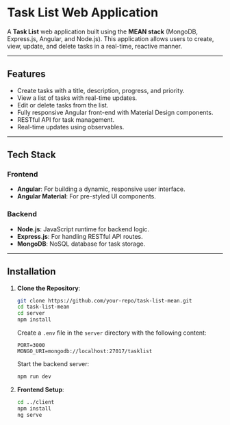 # Task List Web Application

A **Task List** web application built using the **MEAN stack** (MongoDB, Express.js, Angular, and Node.js). This application allows users to create, view, update, and delete tasks in a real-time, reactive manner.

---

## Features

- Create tasks with a title, description, progress, and priority.
- View a list of tasks with real-time updates.
- Edit or delete tasks from the list.
- Fully responsive Angular front-end with Material Design components.
- RESTful API for task management.
- Real-time updates using observables.

---

## Tech Stack

### Frontend
- **Angular**: For building a dynamic, responsive user interface.
- **Angular Material**: For pre-styled UI components.

### Backend
- **Node.js**: JavaScript runtime for backend logic.
- **Express.js**: For handling RESTful API routes.
- **MongoDB**: NoSQL database for task storage.


---

## Installation

1. **Clone the Repository**:

   ```bash
   git clone https://github.com/your-repo/task-list-mean.git
   cd task-list-mean
   cd server
   npm install
   ```

   Create a `.env` file in the `server` directory with the following content:

   ```plaintext
   PORT=3000
   MONGO_URI=mongodb://localhost:27017/tasklist
   ```

   Start the backend server:

   ```bash
   npm run dev
   ```

2. **Frontend Setup**:

   ```bash
   cd ../client
   npm install
   ng serve
   ```